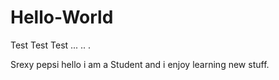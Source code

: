 # Hello-World
Test Test Test ... .. .

Srexy pepsi hello i am a Student and i enjoy learning new stuff.
